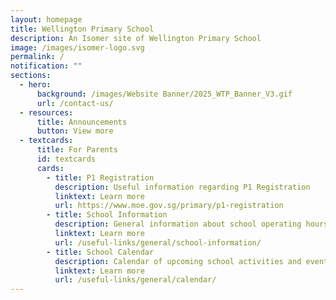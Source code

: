 ```yaml
---
layout: homepage
title: Wellington Primary School
description: An Isomer site of Wellington Primary School
image: /images/isomer-logo.svg
permalink: /
notification: ""
sections:
  - hero:
      background: /images/Website Banner/2025_WTP_Banner_V3.gif
      url: /contact-us/
  - resources:
      title: Announcements
      button: View more
  - textcards:
      title: For Parents
      id: textcards
      cards:
        - title: P1 Registration
          description: Useful information regarding P1 Registration
          linktext: Learn more
          url: https://www.moe.gov.sg/primary/p1-registration
        - title: School Information
          description: General information about school operating hours and more
          linktext: Learn more
          url: /useful-links/general/school-information/
        - title: School Calendar
          description: Calendar of upcoming school activities and events
          linktext: Learn more
          url: /useful-links/general/calendar/
---
```

